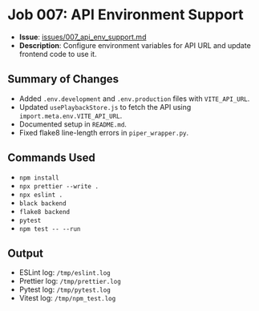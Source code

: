 # Job 007: API Environment Support

- **Issue**: [issues/007_api_env_support.md](../issues/007_api_env_support.md)
- **Description**: Configure environment variables for API URL and update frontend code to use it.

## Summary of Changes
- Added `.env.development` and `.env.production` files with `VITE_API_URL`.
- Updated `usePlaybackStore.js` to fetch the API using `import.meta.env.VITE_API_URL`.
- Documented setup in `README.md`.
- Fixed flake8 line-length errors in `piper_wrapper.py`.

## Commands Used
- `npm install`
- `npx prettier --write .`
- `npx eslint .`
- `black backend`
- `flake8 backend`
- `pytest`
- `npm test -- --run`

## Output
- ESLint log: `/tmp/eslint.log`
- Prettier log: `/tmp/prettier.log`
- Pytest log: `/tmp/pytest.log`
- Vitest log: `/tmp/npm_test.log`
